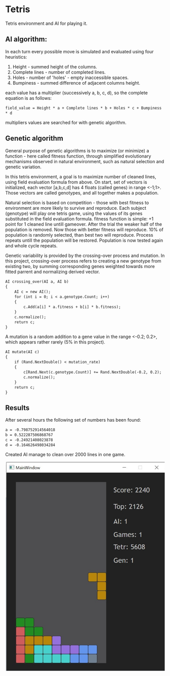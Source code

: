 # Tetris
Tetris environment and AI for playing it.

## AI algorithm:

In each turn every possible move is simulated and evaluated using four heuristics:
1. Height - summed height of the columns.
2. Complete lines - number of completed lines.
3. Holes - number of 'holes' - empty inaccessible spaces.
4. Bumpiness - summed difference of adjacent columns height.

each value has a multiplier (successively a, b, c, d), so the complete equation is as follows:

    field_value = Height * a + Complete lines * b + Holes * c + Bumpiness * d

multipliers values are searched for with genetic algorithm.

## Genetic algorithm

General purpose of genetic algorithms is to maximize (or minimize) a function - here called fitness function, through simplified evolutionary mechanisms observed in natural environment, such as natural selection and genetic variation.

In this tetris environment, a goal is to maximize number of cleaned lines, using field evaluation formula from above.
On start, set of vectors is initialized, each vector [a,b,c,d] has 4 floats (called genes) in range <-1;1>. Those vectors are called genotypes, and
all together makes a population.

Natural selection is based on competition - those with best fitness to environment are more likely to survive and reproduce.
Each subject (genotype) will play one tetris game, using the values of its genes substituted in the field evaluation formula. fitness function is simple: +1 point for 1 cleaned line untill gameover.
After the trial the weaker half of the population is removed.
Now those with better fitness will reproduce. 10% of population is randomly selected, than best two will reproduce.
Process repeats untill the population will be restored.
Population is now tested again and whole cycle repeats.

Genetic variability is provided by the crossing-over process and mutation.
In this project, crossing-over process refers to creating a new genotype from existing two, by summing corresponding genes weighted towards more fitted parrent and normalizing derived vector.

    AI crossing_over(AI a, AI b)
    {
        AI c = new AI();
        for (int i = 0; i < a.genotype.Count; i++)
        {
            c.Add(a[i] * a.fitness + b[i] * b.fitness);
        }
        c.normalize();
        return c;
    }

A mutation is a random addition to a gene value in the range <-0.2; 0.2>, which appears rather rarely (5% in this project).

    AI mutate(AI c)
    {
        if (Rand.NextDouble() < mutation_rate)
        {
            c[Rand.Next(c.genotype.Count)] += Rand.NextDouble(-0.2, 0.2);
            c.normalize();
        }
        return c;
    }


## Results

After several hours the following set of numbers has been found:

    a = -0.798752914564018
    b = 0.522287506868767
    c = -0.24921408023878
    d = -0.164626498034284

Created AI manage to clean over 2000 lines in one game.

![img1](/imgs/tetris1.jpg)
